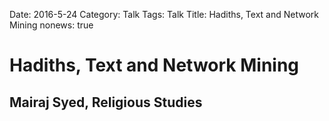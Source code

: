 Date: 2016-5-24
Category: Talk
Tags: Talk
Title: Hadiths, Text and Network Mining
nonews: true

# Hadiths, Text and Network Mining
## Mairaj Syed, Religious Studies
